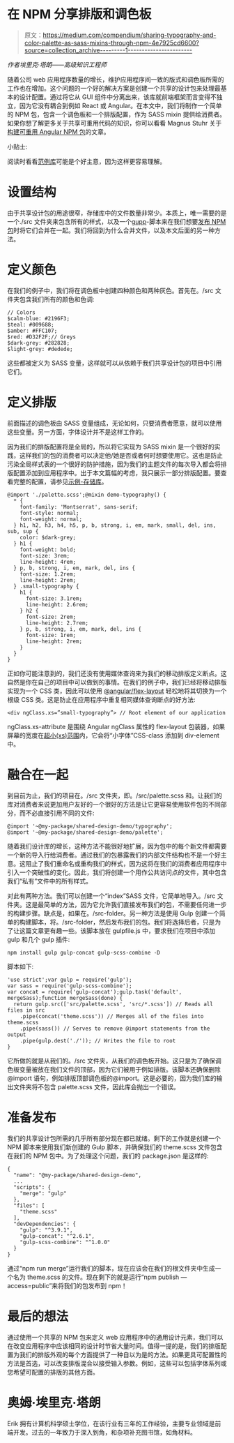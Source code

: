 # 在 NPM 分享排版和调色板

> 原文：<https://medium.com/compendium/sharing-typography-and-color-palette-as-sass-mixins-through-npm-4e7925cd6600?source=collection_archive---------1----------------------->

*作者埃里克·塔朗——高级知识工程师*

随着公司 web 应用程序数量的增长，维护应用程序间一致的版式和调色板所需的工作也在增加。这个问题的一个好的解决方案是创建一个共享的设计包来处理最基本的设计配置。通过将它从 GUI 组件中分离出来，该库就前端框架而言变得不独立，因为它没有耦合到例如 React 或 Angular。在本文中，我们将制作一个简单的 NPM 包，包含一个调色板和一个排版配置，作为 SASS mixin 提供给消费者。如果你想了解更多关于共享可重用代码的知识，你可以看看 Magnus Stuhr 关于[构建可重用 Angular NPM 包](https://grensesnittet.computas.com/building-reusable-angular-npm-packages/)的文章。

小贴士:

阅读时看看[范例库](https://github.com/eTallang/shared-design-demo)可能是个好主意，因为这样更容易理解。

# 设置结构

由于共享设计包的用途很窄，存储库中的文件数量非常少。本质上，唯一需要的是一个./src 文件夹来包含所有的样式，以及一个[gupp](https://gulpjs.com/)-脚本来在我们想要[发布 NPM 包](https://docs.npmjs.com/getting-started/publishing-npm-packages)时将它们合并在一起。我们将回到为什么合并文件，以及本文后面的另一种方法。

# 定义颜色

在我们的例子中，我们将在调色板中创建四种颜色和两种灰色。首先在。/src 文件夹包含我们所有的颜色和色调:

```
// Colors
$calm-blue: #2196F3;
$teal: #009688;
$amber: #FFC107;
$red: #D32F2F;// Greys
$dark-grey: #282828;
$light-grey: #dedede;
```

这些都被定义为 SASS 变量，这样就可以从依赖于我们共享设计包的项目中引用它们。

# 定义排版

前面描述的调色板由 SASS 变量组成，无论如何，只要消费者愿意，就可以使用这些变量。另一方面，字体设计并不是这样工作的。

因为我们的排版配置将是全局的，所以将它实现为 SASS mixin 是一个很好的实践，这样我们的包的消费者可以决定他/她是否或者何时想要使用它。这也是防止污染全局样式表的一个很好的防护措施，因为我们的主题文件的每次导入都会将排版配置添加到应用程序中。出于本文篇幅的考虑，我只展示一部分排版配置。要查看完整的配置，请参见[示例-存储库](https://github.com/eTallang/shared-design-demo)。

```
@import './palette.scss';@mixin demo-typography() {
  * {
    font-family: 'Montserrat', sans-serif;
    font-style: normal;
    font-weight: normal;
  } h1, h2, h3, h4, h5, p, b, strong, i, em, mark, small, del, ins, sub, sup {
    color: $dark-grey;
  } h1 {
    font-weight: bold;
    font-size: 3rem;
    line-height: 4rem;
  } p, b, strong, i, em, mark, del, ins {
    font-size: 1.2rem;
    line-height: 2rem;
  } .small-typography {
    h1 {
      font-size: 3.1rem;
      line-height: 2.6rem;
    } h2 {
      font-size: 2rem;
      line-height: 2.7rem;
    } p, b, strong, i, em, mark, del, ins {
      font-size: 1rem;
      line-height: 2rem;
    }
  }
}
```

正如你可能注意到的，我们还没有使用媒体查询来为我们的移动排版定义断点。这自然是你在自己的项目中可以做到的事情。在我们的例子中，我们已经将移动排版实现为一个 CSS 类，因此可以使用 [@angular/flex-layout](https://github.com/angular/flex-layout) 轻松地将其切换为一个根级 CSS 类。这是防止在应用程序中重复相同媒体查询断点的好方法:

```
<div ngClass.xs=”small-typography”> // Root element of our application
```

ngClass.xs-attribute 是围绕 Angular ngClass 属性的 flex-layout 包装器，如果屏幕的宽度在[超小(xs)范围](https://github.com/angular/flex-layout/wiki/Responsive-API)内，它会将“小字体”CSS-class 添加到 div-element 中。

# 融合在一起

到目前为止，我们的项目在。/src 文件夹，即。/src/palette.scss 和。让我们的库对消费者来说更加用户友好的一个很好的方法是让它更容易使用软件包的不同部分，而不必直接引用不同的文件:

```
@import '~@my-package/shared-design-demo/typography';
@import '~@my-package/shared-design-demo/palette';
```

随着我们设计库的增长，这种方法不能很好地扩展，因为包中的每个新文件都需要一个新的导入行给消费者。通过我们的包暴露我们的内部文件结构也不是一个好主意。这阻止了我们重命名或重构我们的样式，因为这将在我们的消费者应用程序中引入一个突破性的变化。因此，我们将创建一个用作公共访问点的文件，其中包含我们“私有”文件中的所有样式。

对此有两种方法。我们可以创建一个“index”SASS 文件，它简单地导入。/src 文件夹。这是最简单的方法，因为它允许我们直接发布我们的包，不需要任何进一步的构建步骤。缺点是，如果在。/src-folder。另一种方法是使用 Gulp 创建一个简单的构建脚本，将。/src-folder，然后发布我们的包。我们将选择后者，只是为了让这篇文章更有趣一些。该脚本放在 gulpfile.js 中，要求我们在项目中添加 gulp 和几个 gulp 插件:

```
npm install gulp gulp-concat gulp-scss-combine -D
```

脚本如下:

```
'use strict';var gulp = require('gulp');
var sass = require('gulp-scss-combine');
var concat = require('gulp-concat');gulp.task('default', mergeSass);function mergeSass(done) {
  return gulp.src(['src/palette.scss', 'src/*.scss']) // Reads all files in src
    .pipe(concat('theme.scss')) // Merges all of the files into theme.scss
    .pipe(sass()) // Serves to remove @import statements from the output
    .pipe(gulp.dest('./')); // Writes the file to root
}
```

它所做的就是从我们的。/src 文件夹，从我们的调色板开始。这只是为了确保调色板变量被放在我们文件的顶部，因为它们被用于例如排版。该脚本还确保删除@import 语句，例如排版顶部调色板的@import。这是必要的，因为我们库的输出文件夹将不包含 palette.scss 文件，因此库会抛出一个错误。

# 准备发布

我们的共享设计包所需的几乎所有部分现在都已就绪。剩下的工作就是创建一个 NPM 脚本来使用我们新创建的 Gulp 脚本，并确保我们的 theme.scss 文件包含在我们的 NPM 包中。为了处理这个问题，我们的 package.json 是这样的:

```
{
  "name": "@my-package/shared-design-demo",
  ...
  "scripts": {
    "merge": "gulp"
  },
  "files": [
    "theme.scss"
  ],
  "devDependencies": {
    "gulp": "^3.9.1",
    "gulp-concat": "^2.6.1",
    "gulp-scss-combine": "^1.0.0"
  }
}
```

通过“npm run merge”运行我们的脚本，现在应该会在我们的根文件夹中生成一个名为 theme.scss 的文件。现在剩下的就是运行“npm publish — access=public”来将我们的包发布到 npm！

# 最后的想法

通过使用一个共享的 NPM 包来定义 web 应用程序中的通用设计元素，我们可以在改变应用程序中应该相同的设计时节省大量时间。值得一提的是，我们的排版配置为我们的排版外观的每个方面提供了一种自以为是的方法。如果更具可配置性的方法是首选，可以改变排版混合以接受输入参数。例如，这些可以包括字体系列或您希望可配置的排版的其他方面。

# 奥姆·埃里克·塔朗

Erik 拥有计算机科学硕士学位，在该行业有三年的工作经验，主要专业领域是前端开发。过去的一年致力于深入到角，和杂项补充图书馆，如角材料。